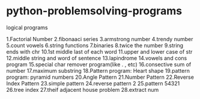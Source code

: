 # python-problemsolving-programs
logical programs

1.Factorial Number
2.fibonaaci series
3.armstrong number
4.trendy number
5.count vowels
6.string functions
7.binaries
8.twice the number
9.string ends with chr
10.1st middle last of each word
11.upper and lower case of str
12.middle string and word of sentence
13.lapindrome
14.vowels and cons program
15.special char remover program(like  . , etc)
16.consective sum of number
17.maximum substring
18.Pattern program: Heart shape
19.pattern program: pyramid numbers 
20.Angle Pattern
21.Number Pattern
22.Reverse Index Pattern
23.simple pattern
24.reverse pattern 2
25.pattern 54321
26.tree index
27.theif adjacent house problem
28.extract num

